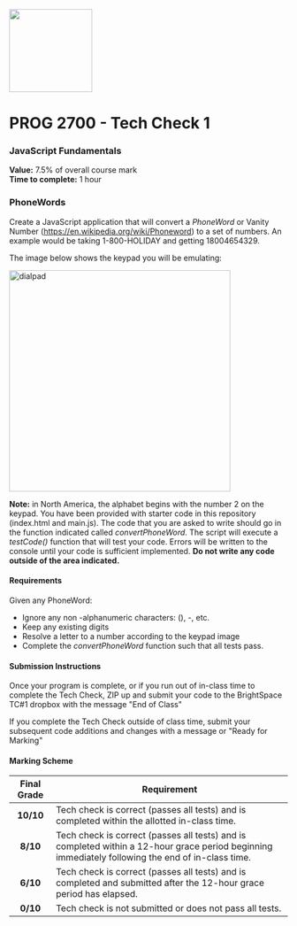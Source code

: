<img width="150px" src="https://www.nscc.ca/img/aboutnscc/visual-identity-guidelines/artwork/nscc-jpeg.jpg" >

# PROG 2700 - Tech Check 1

### JavaScript Fundamentals

**Value:** 7.5% of overall course mark  
**Time to complete:** 1 hour

### PhoneWords

Create a JavaScript application that will convert a *PhoneWord* or Vanity Number (https://en.wikipedia.org/wiki/Phoneword) to a set of numbers. An example would be taking 1-800-HOLIDAY and getting 18004654329. 

The image below shows the keypad you will be emulating:

<img width="400px" src="https://upload.wikimedia.org/wikipedia/commons/thumb/7/73/Telephone-keypad2.svg/2560px-Telephone-keypad2.svg.png" alt="dialpad">

**Note:** in North America, the alphabet begins with the number 2 on the keypad. You have been provided with starter code in this repository (index.html and main.js). The code that you are asked to write should go in the function indicated called *convertPhoneWord*. The script will execute a *testCode()* function that will test your code.  Errors will be written to the console until your code is sufficient implemented. **Do not write any code outside of the area indicated.**

#### Requirements
Given any PhoneWord:
+ Ignore any non -alphanumeric characters: (), -, etc.
+ Keep any existing digits
+ Resolve a letter to a number according to the keypad image
+ Complete the *convertPhoneWord* function such that all tests pass.

#### Submission Instructions

Once your program is complete, or if you run out of in-class time to complete the Tech Check, ZIP up and submit your code to  the BrightSpace TC#1 dropbox with the message "End of Class"

If you complete the Tech Check outside of class time, submit your subsequent code additions and changes with a message or "Ready for Marking"

#### Marking Scheme
Final Grade | Requirement
:---: | ---
|**10/10** | Tech check is correct (passes all tests) and is completed within the allotted in-class time.
|**8/10** | Tech check is correct (passes all tests) and is completed within a 12-hour grace period beginning immediately following the end of in-class time.
|**6/10** | Tech check is correct (passes all tests) and is completed and submitted after the 12-hour grace period has elapsed.
|**0/10** | Tech check is not submitted or does not pass all tests.


